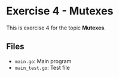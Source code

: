# Exercise 4 - Mutexes

This is exercise 4 for the topic **Mutexes**.

## Files
- `main.go`: Main program
- `main_test.go`: Test file
